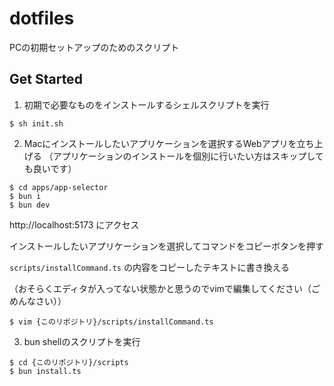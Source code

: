 # dotfiles

PCの初期セットアップのためのスクリプト

## Get Started

1. 初期で必要なものをインストールするシェルスクリプトを実行

```
$ sh init.sh
```

2. Macにインストールしたいアプリケーションを選択するWebアプリを立ち上げる
（アプリケーションのインストールを個別に行いたい方はスキップしても良いです）

```
$ cd apps/app-selector
$ bun i
$ bun dev
```

http://localhost:5173 にアクセス

インストールしたいアプリケーションを選択してコマンドをコピーボタンを押す

`scripts/installCommand.ts` の内容をコピーしたテキストに書き換える

（おそらくエディタが入ってない状態かと思うのでvimで編集してください（ごめんなさい））
```
$ vim {このリポジトリ}/scripts/installCommand.ts
```

3. bun shellのスクリプトを実行

```
$ cd {このリポジトリ}/scripts
$ bun install.ts
```
